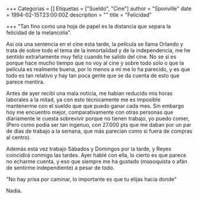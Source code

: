 +++
Categorias = []
Etiquetas = ["Sueldo", "Cine"]
author = "Sponville"
date = 1994-02-15T23:00:00Z
description = ""
title = "Felicidad"

+++
"Tan fino como una hoja de papel es la distancia que separa la felicidad de la melancolía".

Así oía una sentencia en el cine esta tarde, la película se llama Orlando y trata de sobre todo el tema de la inmortalidad y de la independencia, me he sentido extrañamente muy feliz cuando he salido del cine. No se si es porque hace mucho tiempo que no voy al cine y sobre todo solo o que la película es realmente buena, por lo menos a mi me lo ha parecido, y es que todo es tan relativo y hay tan poca gente que se da cuenta de esto que parece mentira.

Antes de ayer recibí una mala noticia, me habian reducido mis horas laborales a la mitad, ya con esto técnicamente me es imposible mantenerme con el sueldo que que puedo ganar cada mes. Sin embargo hoy me encuentro mejor, comparativamente con otras personas que diariamente le cuesta sobrevivir porque no tienen trabajo, yo puedo comer, (Pero como podía ser tan ingenuo, con 27.000 pts que me daban por un par de días de trabajo a la semana, que más parecian como si fuera de compras al centro).

Además esta vez trabajo Sábados y Domingos por la tarde, y Reyes coincidirá conmigo las tardes. Ayer hablé con ella, lo cierto es que parece no echarme cuenta, y eso que siempre me ha gustado (masoquista o afán de sentirme independiente) a pesar de todo.

"No hay prisa por caminar, lo importante es que tu elijas hacia donde"

Nadia.